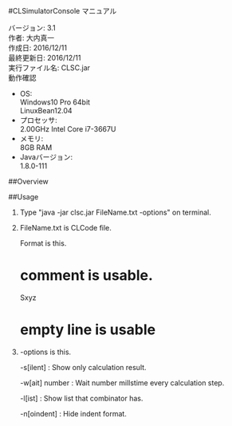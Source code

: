 #CLSimulatorConsole マニュアル

バージョン: 3.1  
作者: 大内真一  
作成日: 2016/12/11  
最終更新日: 2016/12/11  
実行ファイル名: CLSC.jar  
動作確認  
* OS:  
  Windows10 Pro 64bit  
  LinuxBean12.04
* プロセッサ:  
  2.00GHz Intel Core i7-3667U  
* メモリ:  
  8GB RAM  
* Javaバージョン:  
  1.8.0-111  

##Overview

##Usage
1. Type "java -jar clsc.jar FileName.txt -options" on terminal.

2. FileName.txt is CLCode file.

   Format is this.
   # comment is usable.
   Sxyz
   # empty line is usable

3. -options is this.

   -s[ilent] : Show only calculation result.

   -w[ait] number : Wait number millstime every calculation step.

   -l[ist] : Show list that combinator has.

   -n[oindent] : Hide indent format.
